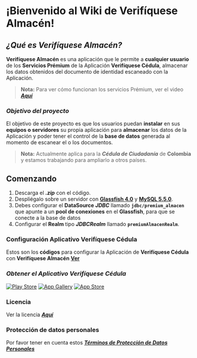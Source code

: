 # **¡Bienvenido al Wiki de Verifíquese Almacén!**

## ***¿Qué es Verifíquese Almacén?***
**Verifíquese Almacén** es una aplicación que le permite a **cualquier usuario** de los **Servicios Prémium** de la Aplicación **Verifíquese Cédula**, almacenar los datos obtenidos del documento de identidad escaneado con la Aplicación.

> **Nota:** Para ver cómo funcionan los servicios Prémium, ver el video [***Aquí***](https://www.youtube.com/c/VerifiqueseCedula/videos)

### ***Objetivo del proyecto***
El objetivo de este proyecto es que los usuarios puedan **instalar** en sus **equipos o servidores** su propia
aplicación para **almacenar** los datos de la Aplicación y poder tener el control de la **base de datos** generada al momento de escanear el o los documentos.
> **Nota:**  Actualmente aplica para la ***Cédula de Ciudadanía*** de **Colombia** y estamos trabajando para ampliarlo a otros países.

## **Comenzando**
1. Descarga el ***.zip*** con el código.
2. Despliégalo sobre un servidor con [**Glassfish 4.0**](https://download.oracle.com/glassfish/4.0/release/index.html) y [**MySQL 5.5.0**](https://downloads.mysql.com/archives/community/?version=5.5.0).
3. Debes configurar el **DataSource** ***JDBC*** llamado **`jdbc/premium_almacen`** que apunte a un **pool de conexiones** en el **Glassfish**, para que se conecte a la base de datos 
4. Configurar el **Realm** tipo ***JDBCRealm*** llamado **`premiumAlmacenRealm`**.

### **Configuración Aplicativo Verifíquese Cédula**
Estos son los **códigos** para configurar la Aplicación de **Verifíquese Cédula** con **Verifíquese Almacén** [**Ver**](https://github.com/verifiquese/VerifiqueseAlmacen/blob/master/codigos.md)

### ***Obtener el Aplicativo Verifíquese Cédula***
[![Play Store](https://github.com/verifiquese/VerifiqueseAlmacen/blob/master/assets/play_store.png)](https://play.google.com/store/apps/details?id=se.verifique.app.cedula)
[![App Gallery](https://www.verifique.se/sites/default/files/images/badge-huawei-appgallery_v2.png)](https://appgallery.huawei.com/#/app/C101280213)
[![App Store](https://www.verifique.se/sites/default/files/images/badge-appstore_0.png)](https://apps.apple.com/co/app/id964472455)

### Licencia
Ver la licencia [***Aquí***](https://github.com/verifiquese/VerifiqueseAlmacen/blob/master/LICENSE)

### Protección de datos personales
Por favor tener en cuenta estos [***Términos de Protección de Datos Personales***](https://github.com/verifiquese/VerifiqueseAlmacen/blob/master/ProteccionDatosPersonales.md)
